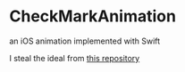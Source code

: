 # CheckMarkAnimation
an iOS animation implemented with Swift

I steal the ideal from [this repository](https://github.com/cocoatoucher/AIFlatSwitch)
